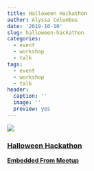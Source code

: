 ```yaml
---
title: Halloween Hackathon
author: Alyssa Columbus
date: '2019-10-10'
slug: halloween-hackathon
categories:
  - event
  - workshop
  - talk
tags:
  - event
  - workshop
  - talk
header:
  caption: ''
  image: ''
  preview: yes
---
```


<div class="card"><a target="_blank" href="https://www.meetup.com/rladies-irvine/events/265252237/"><img onerror="this.style.display='none'" class="card-image" src="https://secure.meetupstatic.com/photos/event/a/b/c/9/600_482923977.jpeg"><div class="card-text"><h3>Halloween Hackathon</h3><p class="signup"><b>Embedded From Meetup</b></p></div></a></div>